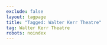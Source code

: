 ```yaml
---
exclude: false
layout: tagpage
title: "Tagged: Walter Kerr Theatre"
tag: Walter Kerr Theatre
robots: noindex
---
```

